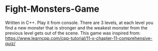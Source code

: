 # Fight-Monsters-Game
Written in C++. Play it from console.
There are 3 levels, at each level you find a new monster that is stronger and the weakest monster from the previous level gets out of the scene.
This game was inspired from: https://www.learncpp.com/cpp-tutorial/11-x-chapter-11-comprehensive-quiz/

